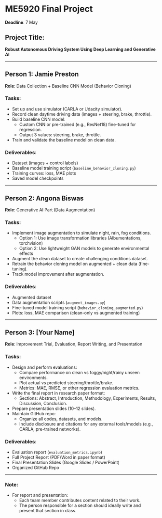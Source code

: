 # ME5920 Final Project

**Deadline**: 7 May

## Project Title: 
**Robust Autonomous Driving System Using Deep Learning and Generative AI**

---

## Person 1: Jamie Preston  
**Role**: Data Collection + Baseline CNN Model (Behavior Cloning)

### Tasks:
- Set up and use simulator (CARLA or Udacity simulator).
- Record clean daytime driving data (images + steering, brake, throttle).
- Build baseline CNN model:
  - Custom CNN or pre-trained (e.g., ResNet18) fine-tuned for regression.
  - Output 3 values: steering, brake, throttle.
- Train and validate the baseline model on clean data.

### Deliverables:
- Dataset (images + control labels)
- Baseline model training script (`baseline_behavior_cloning.py`)
- Training curves: loss, MAE plots
- Saved model checkpoints

---

## Person 2: Angona Biswas  
**Role**: Generative AI Part (Data Augmentation)

### Tasks:
- Implement image augmentation to simulate night, rain, fog conditions.
  - Option 1: Use image transformation libraries (Albumentations, torchvision)
  - Option 2: Use lightweight GAN models to generate environmental effects
- Augment the clean dataset to create challenging conditions dataset.
- Retrain the behavior cloning model on augmented + clean data (fine-tuning).
- Track model improvement after augmentation.

### Deliverables:
- Augmented dataset
- Data augmentation scripts (`augment_images.py`)
- Fine-tuned model training script (`behavior_cloning_augmented.py`)
- Plots: loss, MAE comparison (clean-only vs augmented training)

---

## Person 3: [Your Name]  
**Role**: Improvement Trial, Evaluation, Report Writing, and Presentation

### Tasks:
- Design and perform evaluations:
  - Compare performance on clean vs foggy/night/rainy unseen environments.
  - Plot actual vs predicted steering/throttle/brake.
  - Metrics: MAE, RMSE, or other regression evaluation metrics.
- Write the final report in research paper format:
  - Sections: Abstract, Introduction, Methodology, Experiments, Results, Discussion, Conclusion.
- Prepare presentation slides (10–12 slides).
- Maintain GitHub repo:
  - Organize all codes, datasets, and models.
  - Include disclosure and citations for any external tools/models (e.g., CARLA, pre-trained networks).

### Deliverables:
- Evaluation report (`evaluation_metrics.ipynb`)
- Full Project Report (PDF/Word in paper format)
- Final Presentation Slides (Google Slides / PowerPoint)
- Organized GitHub Repo

---

### Note:
- For report and presentation:
  - Each team member contributes content related to their work.
  - The person responsible for a section should ideally write and present that section in class.
